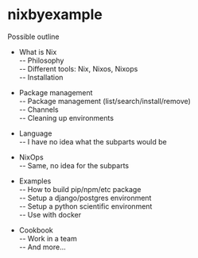 # nixbyexample

Possible outline

- What is Nix  
-- Philosophy  
-- Different tools: Nix, Nixos, Nixops  
-- Installation  

- Package management  
-- Package management (list/search/install/remove)  
-- Channels  
-- Cleaning up environments  

- Language  
-- I have no idea what the subparts would be  

- NixOps   
-- Same, no idea for the subparts 

- Examples  
-- How to build pip/npm/etc package  
-- Setup a django/postgres environment  
-- Setup a python scientific environment  
-- Use with docker  

- Cookbook  
-- Work in a team   
-- And more... 
